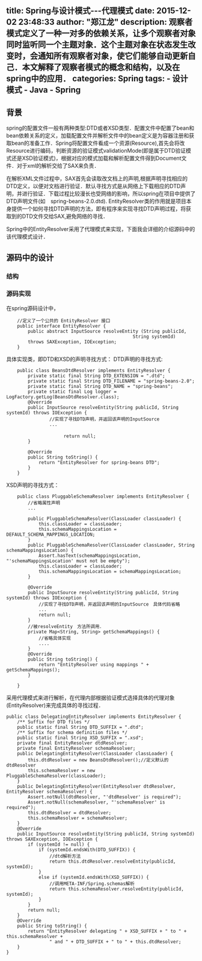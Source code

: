title: Spring与设计模式---代理模式
date: 2015-12-02 23:48:33
author: "郑江龙"
description: 观察者模式定义了一种一对多的依赖关系，让多个观察者对象同时监听同一个主题对象．这个主题对象在状态发生改变时，会通知所有观察者对象，使它们能够自动更新自己．本文解释了观察者模式的概念和结构，以及在spring中的应用．
categories: Spring
tags:
    - 设计模式
    - Java
    - Spring
---

## 背景
spring的配置文件一般有两种类型:DTD或者XSD类型．配置文件中配置了bean和bean依赖关系的定义，加载配置文件并解析文件中的bean定义是为容器注册和获取bean的准备工作．Spring将配置文件看成一个资源(Resource),首先会将改Resource进行编码，判断资源的验证模式validationMode(即是属于DTD验证模式还是XSD验证模式)，根据对应的模式加载和解析配置文件得到Document文件．对于xml的解析交给了SAX来负责．

在解析XML文件过程中，SAX首先会读取改文档上的声明,根据声明寻找相应的DTD定义，以便对文档进行验证．默认寻找方式是从网络上下载相应的DTD声明，并进行验证．下载过程比较漫长也受网络的影响，所以spring在项目中提供了DTD声明文件(如　spring-beans-2.0.dtd). EntityResolver类的作用就是项目本身提供一个如何寻找DTD声明的方法，即有程序来实现寻找DTD声明过程，将获取到的DTD文件交给SAX,避免网络的寻找．

Spring中的EntityResolver采用了代理模式来实现，下面我会详细的介绍源码中的该代理模式设计．

## 源码中的设计
### 结构

### 源码实现
在spring源码设计中，
```
	//定义了一个公共的 EntityResolver 接口
	public interface EntityResolver {
	    public abstract InputSource resolveEntity (String publicId,
		                                       String systemId)
		throws SAXException, IOException;
	}
```
	
具体实现类，即DTD和XSD的声明寻找方式：
DTD声明的寻找方式:

```
	public class BeansDtdResolver implements EntityResolver {
		private static final String DTD_EXTENSION = ".dtd";
		private static final String DTD_FILENAME = "spring-beans-2.0";
		private static final String DTD_NAME = "spring-beans";
		private static final Log logger = LogFactory.getLog(BeansDtdResolver.class);
		@Override 
		public InputSource resolveEntity(String publicId, String systemId) throws IOException {
				//实现了寻找DTD声明，并返回该声明的InputSource
				...
	
		　　　　　　　　return null;
		}

		@Override
		public String toString() {
			return "EntityResolver for spring-beans DTD";
		}
	}
```

XSD声明的寻找方式：

```
	public class PluggableSchemaResolver implements EntityResolver {
		//省略属性声明
		...

		public PluggableSchemaResolver(ClassLoader classLoader) {
			this.classLoader = classLoader;
			this.schemaMappingsLocation = DEFAULT_SCHEMA_MAPPINGS_LOCATION;
		}
		public PluggableSchemaResolver(ClassLoader classLoader, String schemaMappingsLocation) {
			Assert.hasText(schemaMappingsLocation, "'schemaMappingsLocation' must not be empty");
			this.classLoader = classLoader;
			this.schemaMappingsLocation = schemaMappingsLocation;
		}

		@Override
		public InputSource resolveEntity(String publicId, String systemId) throws IOException {
			//实现了寻找DTD声明，并返回该声明的InputSource　具体代码省略
			...
			return null;
		}
		//被resolveEntity　方法所调用．
		private Map<String, String> getSchemaMappings() {
			//省略具体实现
			....
		}
		@Override
		public String toString() {
			return "EntityResolver using mappings " + getSchemaMappings();
		}

	}
```

采用代理模式来进行解析，在代理内部根据验证模式选择具体的代理对象(EntityResolver)来完成具体的寻找过程．

```
public class DelegatingEntityResolver implements EntityResolver {
	/** Suffix for DTD files */
	public static final String DTD_SUFFIX = ".dtd";
	/** Suffix for schema definition files */
	public static final String XSD_SUFFIX = ".xsd";
	private final EntityResolver dtdResolver;
	private final EntityResolver schemaResolver;
	public DelegatingEntityResolver(ClassLoader classLoader) {
		this.dtdResolver = new BeansDtdResolver();//定义默认的dtdResolver
		this.schemaResolver = new PluggableSchemaResolver(classLoader);
	}
	public DelegatingEntityResolver(EntityResolver dtdResolver, EntityResolver schemaResolver) {
		Assert.notNull(dtdResolver, "'dtdResolver' is required");
		Assert.notNull(schemaResolver, "'schemaResolver' is required");
		this.dtdResolver = dtdResolver;
		this.schemaResolver = schemaResolver;
	}
	@Override
	public InputSource resolveEntity(String publicId, String systemId) throws SAXException, IOException {
		if (systemId != null) {
			if (systemId.endsWith(DTD_SUFFIX)) {
				//dtd解析方法
				return this.dtdResolver.resolveEntity(publicId, systemId);
			}
			else if (systemId.endsWith(XSD_SUFFIX)) {
				//调用META-INF/Spring.schemas解析
				return this.schemaResolver.resolveEntity(publicId, systemId);
			}
		}
		return null;
	}
	@Override
	public String toString() {
		return "EntityResolver delegating " + XSD_SUFFIX + " to " + this.schemaResolver +
				" and " + DTD_SUFFIX + " to " + this.dtdResolver;
	}
}
```
	





